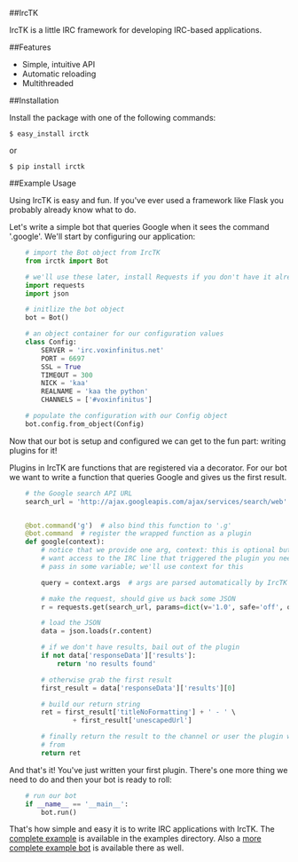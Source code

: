 ##IrcTK

IrcTK is a little IRC framework for developing IRC-based applications.

##Features

* Simple, intuitive API
* Automatic reloading
* Multithreaded


##Installation

Install the package with one of the following commands:

    $ easy_install irctk

or

    $ pip install irctk

##Example Usage

Using IrcTK is easy and fun. If you've ever used a framework like Flask you
probably already know what to do.

Let's write a simple bot that queries Google when it sees the command
'.google'. We'll start by configuring our application:

```python
    # import the Bot object from IrcTK
    from irctk import Bot

    # we'll use these later, install Requests if you don't have it already
    import requests
    import json

    # initlize the bot object
    bot = Bot()

    # an object container for our configuration values
    class Config:
        SERVER = 'irc.voxinfinitus.net'
        PORT = 6697
        SSL = True
        TIMEOUT = 300
        NICK = 'kaa'
        REALNAME = 'kaa the python'
        CHANNELS = ['#voxinfinitus']

    # populate the configuration with our Config object
    bot.config.from_object(Config)
```

Now that our bot is setup and configured we can get to the fun part: writing
plugins for it!

Plugins in IrcTK are functions that are registered via a decorator. For our bot
we want to write a function that queries Google and gives us the first result.

```python
    # the Google search API URL
    search_url = 'http://ajax.googleapis.com/ajax/services/search/web'


    @bot.command('g')  # also bind this function to '.g'
    @bot.command  # register the wrapped function as a plugin
    def google(context):
        # notice that we provide one arg, context: this is optional but if you
        # want access to the IRC line that triggered the plugin you need to
        # pass in some variable; we'll use context for this

        query = context.args  # args are parsed automatically by IrcTK

        # make the request, should give us back some JSON
        r = requests.get(search_url, params=dict(v='1.0', safe='off', q=query))

        # load the JSON
        data = json.loads(r.content)

        # if we don't have results, bail out of the plugin
        if not data['responseData']['results']:
            return 'no results found'

        # otherwise grab the first result
        first_result = data['responseData']['results'][0]

        # build our return string
        ret = first_result['titleNoFormatting'] + ' - ' \
                + first_result['unescapedUrl']

        # finally return the result to the channel or user the plugin was called
        # from
        return ret
```

And that's it! You've just written your first plugin. There's one more thing we
need to do and then your bot is ready to roll:

```python
    # run our bot
    if __name__ == '__main__':
        bot.run()
```

That's how simple and easy it is to write IRC applications with IrcTK. The
[complete example](https://github.com/maxcountryman/irctk/tree/master/examples/google.py)
is available in the examples directory. Also a [more complete example bot](https://github.com/maxcountryman/irctk/tree/master/examples/kaa)
is available there as well.
